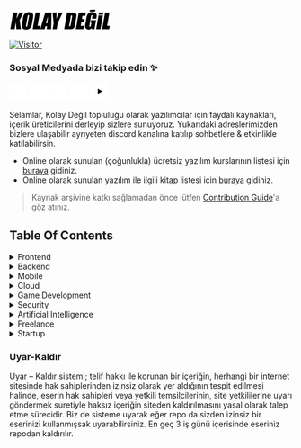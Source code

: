 <img src="images/kolaydegil-logo.png" alt="Kolay Değil logo" />

[![Visitor](https://visitor-badge.laobi.icu/badge?page_id=Kolay-Degil.yazilimcilar-icin-kaynak-arsivi)](#)

### Sosyal Medyada bizi takip edin ✨

<a href="https://x.com/kolaydegil19" target="_blank"><img src="images/x.png" width="32" alt="Kolay değil X" /></a>
<a href="https://instagram.com/kolaydegil19" target="_blank"><img src="images/instagram.png" width="32" alt="Kolay değil instagram" /></a>
<a href="https://www.facebook.com/kolaydegil19" target="_blank"><img src="images/facebook.png" width="32" height="32" alt="Kolay değil facebook" /></a>
<a href="https://discord.gg/GFKMreESRg" target="_blank"><img src="images/discord.png" width="32" alt="Kolay değil discord" /></a>
<a href="https://www.youtube.c
om/kolaydegil" target="_blank"><img src="images/youtube.png" width="32" height="32" alt="Kolay değil youtube" /></a>

Selamlar, Kolay Değil topluluğu olarak yazılımcılar için faydalı kaynakları, içerik üreticilerini derleyip sizlere sunuyoruz. Yukarıdaki adreslerimizden bizlere ulaşabilir ayrıyeten discord kanalına katılıp sohbetlere & etkinlikle katılabilirsin.

- Online olarak sunulan (çoğunlukla) ücretsiz yazılım kurslarının listesi için [buraya](./COURSES.md) gidiniz.
- Online olarak sunulan yazılım ile ilgili kitap listesi için [buraya](./BOOKS.md) gidiniz.

> Kaynak arşivine katkı sağlamadan önce lütfen [Contribution Guide](./CONTRIBUTING.md)'a göz atınız.

## Table Of Contents

<details>
<summary>Frontend</summary>

- [[EN] Shadcn UI](https://ui.shadcn.com/) - Shadcn UI, React için tasarlanmış, erişilebilir, özelleştirilebilir ve kullanımı kolay bir component kütüphanesidir.

</details>

<details>
<summary>Backend</summary>  
## Çok yakında..
</details>

<details>
<summary>Mobile</summary>

### Flutter
  
- [[TR] Veli Bacık Flutter](https://www.youtube.com/watch?v=lpvuM9lo3HU&list=PL1k5oWAuBhgXdw1BbxVGxxWRmkGB1C11l) - Veli Bacık tarafından detaylıca hazırlanmış, güncelliğini koruyan, temelden zirveye Flutter eğitimi.
  
- [[EN] HeyFlutter](https://www.youtube.com/@HeyFlutter) - Flutter ile ilgilenenlerin zaten çok iyi bildiği Youtube kanalı. Uzun videolardansa bir alana yoğunlaşmış kısa ve pratik içerikleriyle ön plana çıkıyor.
  
- [[EN] Flutter Mapp](https://www.youtube.com/@FlutterMapp) - Yine HeyFlutter gibi pratik ve hızlı anlatımıyla çok yararlı bir Youtube kanalı.
  
</details>

<details>
<summary>Cloud</summary>  
## Çok yakında..
</details>

<details>
<summary>Game Development</summary>  
## Çok yakında..
</details>

<details>
<summary>Security</summary>  
## Çok yakında..
</details>

<details>
<summary>Artificial Intelligence</summary>  
## Çok yakında..
</details>

<details>
<summary>Freelance</summary>  
## Çok yakında..
</details>

<details>
<summary>Startup</summary>  
## Çok yakında..
</details>

### Uyar-Kaldır

Uyar – Kaldır sistemi; telif hakkı ile korunan bir içeriğin, herhangi bir internet sitesinde hak sahiplerinden izinsiz olarak yer aldığının tespit edilmesi halinde, eserin hak sahipleri veya yetkili temsilcilerinin, site yetkililerine uyarı göndermek suretiyle haksız içeriğin siteden kaldırılmasını yasal olarak talep etme sürecidir. Biz de sisteme uyarak eğer repo da sizden izinsiz bir eserinizi kullanmışsak uyarabilirsiniz. En geç 3 iş günü içerisinde eseriniz repodan kaldırılır.
